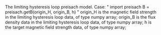 The limiting hysteresis loop preisach model.
Case:
"
import preisach
B = preisach.getB(origin_H, origin_B, h)
"
origin_H is the magnetic field strength in the limiting hysteresis loop data, of type numpy array;
origin_B is the flux density data in the limiting hysteresis loop data, of type numpy array;
h is the target magnetic field strength data, of type numpy array;